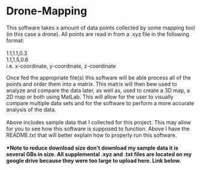# Drone-Mapping
This software takes x amount of data points collected by some mapping tool (in this case a drone). 
All points are read in from a .xyz file in the following format:
</br></br>
1.1,1.1,0.3
</br>
1.1,1.5,0.6
</br>
i.e. x-coordinate, y-coordinate, z-coordinate
</br>

Once fed the appropriate file(s) this software will be able process all of the points and order them into a matrix. 
This matrix will then bew used to analyze and compare the data later, as well as, used to create a 3D map, a 2D map or both
using MatLab. This will allow for the user to visually compare multiple data sets and for the software to perform a more accurate 
analysis of the data.
</br></br>
Above includes sample data that I collected for this project. This may allow for you to see how this software is supposed to function.
Above I have the README.txt that will better explain how to properly run this software.
</br></br>
<b>*Note to reduce download size don't download my sample data it is several GBs in size. All supplemental .xyz and .txt files are located on my google drive because they were too large to upload here. Link below.<b>
